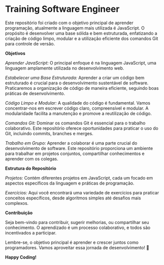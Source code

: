 # Training Software Engineer

Este repositório foi criado com o objetivo principal de aprender programação, atualmente a linguagem mais utilizada é JavaScript. O propósito é desenvolver uma base sólida e bem estruturada, enfatizando a criação de código limpo, modular e a utilização eficiente dos comandos Git para controle de versão.

**Objetivos**

_Aprender JavaScript:_ O principal enfoque é na linguagem JavaScript, uma linguagem amplamente utilizada no desenvolvimento web.

_Estabelecer uma Base Estruturada:_ Aprender a criar um código bem estruturado é crucial para o desenvolvimento sustentável de software. Praticaremos a organização de código de maneira eficiente, seguindo boas práticas de desenvolvimento.

_Código Limpo e Modular:_ A qualidade do código é fundamental. Vamos concentrar-nos em escrever código claro, compreensível e modular. A modularidade facilita a manutenção e promove a reutilização de código.

_Comandos Git:_ Dominar os comandos Git é essencial para o trabalho colaborativo. Este repositório oferece oportunidades para praticar o uso do Git, incluindo commits, branches e merges.

_Trabalho em Grupo:_ Aprender a colaborar é uma parte crucial do desenvolvimento de software. Este repositório proporciona um ambiente para trabalhar em projetos conjuntos, compartilhar conhecimentos e aprender com os colegas.

**Estrutura do Repositório**

_Projetos:_ Contém diferentes projetos em JavaScript, cada um focado em aspectos específicos da linguagem e práticas de programação.

_Exercícios:_ Aqui você encontrará uma variedade de exercícios para praticar conceitos específicos, desde algoritmos simples até desafios mais complexos.

**Contribuição**

Seja bem-vindo para contribuir, sugerir melhorias, ou compartilhar seu conhecimento. O aprendizado é um processo colaborativo, e todos são incentivados a participar.

Lembre-se, o objetivo principal é aprender e crescer juntos como programadores. Vamos aproveitar essa jornada de desenvolvimento! 🚀

**Happy Coding!**
